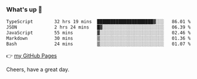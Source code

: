 ### What's up 👋

<!--START_SECTION:waka-->

```txt
TypeScript        32 hrs 19 mins  █████████████████████▓░░░   86.01 %
JSON              2 hrs 24 mins   █▓░░░░░░░░░░░░░░░░░░░░░░░   06.39 %
JavaScript        55 mins         ▓░░░░░░░░░░░░░░░░░░░░░░░░   02.46 %
Markdown          30 mins         ▒░░░░░░░░░░░░░░░░░░░░░░░░   01.36 %
Bash              24 mins         ▒░░░░░░░░░░░░░░░░░░░░░░░░   01.07 %
```

<!--END_SECTION:waka-->

👉 [my GitHub Pages](https://ykzhukian.github.io)

Cheers, have a great day.

